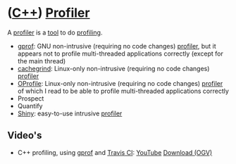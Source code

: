# ([C++](Cpp.md)) [Profiler](CppProfiler.md)

A [profiler](CppProfiler.md) is a [tool](CppTool.md) to do [profiling](CppProfiling.md).

 * [gprof](CppGprof.md): GNU non-intrusive (requiring no code changes) [profiler](CppProfiler.md), but it appears not to profile multi-threaded applications correctly (except for the main thread)
 * [cachegrind](CppCachegrind.md): Linux-only non-intrusive (requiring no code changes) [profiler](CppProfiler.md)
 * [OProfile](CppOprofile.md): Linux-only non-intrusive (requiring no code changes) [profiler](CppProfiler.md) of which I read to be able to profile multi-threaded applications correctly
 * Prospect
 * Quantify
 * [Shiny](CppShiny.md): easy-to-use intrusive [profiler](CppProfiler.md)

## Video's

 * C++ profiling, using [gprof](CppGprof.md) and [Travis CI](CppTravisCi.md): [YouTube](https://youtu.be/XD6Fs58spyY) [Download (OGV)](http://richelbilderbeek.nl/cpp_profiling.ogv)

